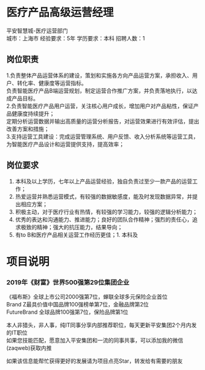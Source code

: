 # 医疗产品高级运营经理
平安智慧城-医疗运营部门  
城市：上海市 经验要求：5年 学历要求：本科  招聘人数：1

## 岗位职责
1.负责整体产品运营体系的建设，策划和实施各方向产品运营方案，承担收入、用户、转化率、健康度等运营指标。   
负责智能医疗产品B端运营规划，制定运营合作推广方案，并负责落地执行，以达成产品目标。   
2.负责智能医疗产品用户运营，关注核心用户成长，增加用户对产品粘性，保证产品健康度持续提升；   
定期分析运营数据并输出高质量的运营分析报告，对运营效果进行有效评估，提出改善方案和措施；   
3.支持运营工具建设：完成运营管理系统、用户反馈、收入分析系统等运营工具，为智能医疗产品设计和运营提供支持，提高效率；

## 岗位要求
1. 本科及以上学历，七年以上产品运营经验，独自负责过至少一款产品的运营工作；    
2. 热爱运营并熟悉运营模式，有较强的数据敏感度，能及时发现数据异常，并提出相应方案；   
3. 积极主动，对于医疗行业有热情，有较强的学习能力，较强的逻辑分析能力；     
4. 优秀的表达和沟通能力、推进能力；良好的团队合作精神；强烈的责任心，追求极致的精神；强大的抗压能力，结果导向；      
5. 有to B和医疗产品相关运营工作经历更佳；1. 本科及

# 项目说明

### 2019年《财富》世界500强第29位集团企业
《福布斯》全球上市公司2000强第7位，蝉联全球多元保险企业首位  
Brand Z最具价值中国品牌100强榜单第7位，金融品牌第2位  
FutureBrand 全球品牌100强第7位，保险品牌第1位

本人非猎头，非人事，纯IT同事分享内部推荐职位，每天更新平安集团2个月内发的IT职位  
如果您技能匹配，愿意加入平安集团和一流的同事共事，可以添加我的微信(zaqweb)获取内推 

如果该信息能帮忙获得更好的发展请为项目点亮Star，转发给有需要的朋友




